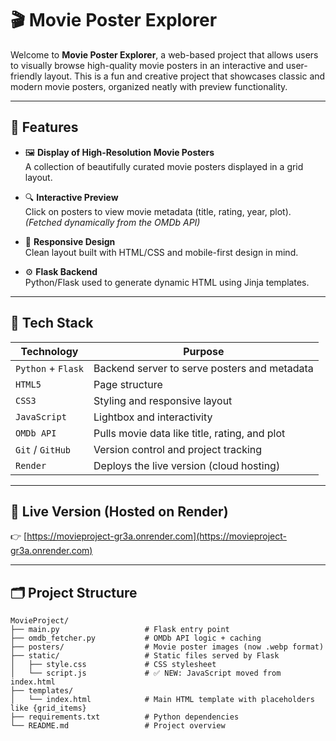 # 🎬 Movie Poster Explorer

Welcome to **Movie Poster Explorer**, a web-based project that allows users to visually browse high-quality movie posters in an interactive and user-friendly layout. This is a fun and creative project that showcases classic and modern movie posters, organized neatly with preview functionality.

---

## 🌟 Features

- 🖼️ **Display of High-Resolution Movie Posters**  
  A collection of beautifully curated movie posters displayed in a grid layout.

- 🔍 **Interactive Preview**  
  Click on posters to view movie metadata (title, rating, year, plot).  
  *(Fetched dynamically from the OMDb API)*

- 📱 **Responsive Design**  
  Clean layout built with HTML/CSS and mobile-first design in mind.

- ⚙️ **Flask Backend**  
  Python/Flask used to generate dynamic HTML using Jinja templates.

---

## 🧰 Tech Stack

| Technology | Purpose |
|------------|---------|
| `Python` + `Flask` | Backend server to serve posters and metadata |
| `HTML5`    | Page structure |
| `CSS3`     | Styling and responsive layout |
| `JavaScript` | Lightbox and interactivity |
| `OMDb API` | Pulls movie data like title, rating, and plot |
| `Git` / `GitHub` | Version control and project tracking |
| `Render`   | Deploys the live version (cloud hosting) |

---

## 🚀 Live Version (Hosted on Render)

👉 [https://movieproject-gr3a.onrender.com](https://movieproject-gr3a.onrender.com)

---

## 🗂️ Project Structure

```plaintext
MovieProject/
├── main.py                   # Flask entry point
├── omdb_fetcher.py           # OMDb API logic + caching
├── posters/                  # Movie poster images (now .webp format)
├── static/                   # Static files served by Flask                
│   ├── style.css             # CSS stylesheet
│   └── script.js             # ✅ NEW: JavaScript moved from index.html
├── templates/
│   └── index.html            # Main HTML template with placeholders like {grid_items}
├── requirements.txt          # Python dependencies
└── README.md                 # Project overview




